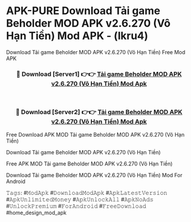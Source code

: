 # APK-PURE Download Tải game Beholder MOD APK v2.6.270 (Vô Hạn Tiền) Mod APK - (lkru4)
Download Tải game Beholder MOD APK v2.6.270 (Vô Hạn Tiền) Free Mod APK

<div align="center">
<h3>🔴 Download [Server1] 👉👉 <a href="https://apk-comot.site?title=Tải_game_Beholder_MOD_APK_v2.6.270_(Vô_Hạn_Tiền)">Tải game Beholder MOD APK v2.6.270 (Vô Hạn Tiền) Mod Apk</a></h3><br>

<h3>🔴 Download [Server2] 👉👉 <a href="https://apk-comot.site?title=Tải_game_Beholder_MOD_APK_v2.6.270_(Vô_Hạn_Tiền)">Tải game Beholder MOD APK v2.6.270 (Vô Hạn Tiền) Mod Apk</a></h3>
</div>


Free Download APK MOD Tải game Beholder MOD APK v2.6.270 (Vô Hạn Tiền)

Download Tải game Beholder MOD APK v2.6.270 (Vô Hạn Tiền) 

Free APK MOD Tải game Beholder MOD APK v2.6.270 (Vô Hạn Tiền) 

Download Tải game Beholder MOD APK v2.6.270 (Vô Hạn Tiền) Mod For Android

𝚃𝚊𝚐𝚜: #𝙼𝚘𝚍𝙰𝚙𝚔 #𝙳𝚘𝚠𝚗𝚕𝚘𝚊𝚍𝙼𝚘𝚍𝙰𝚙𝚔 #𝙰𝚙𝚔𝙻𝚊𝚝𝚎𝚜𝚝𝚅𝚎𝚛𝚜𝚒𝚘𝚗 #𝙰𝚙𝚔𝚄𝚗𝚕𝚒𝚖𝚒𝚝𝚎𝚍𝙼𝚘𝚗𝚎𝚢 #𝙰𝚙𝚔𝚄𝚗𝚕𝚘𝚌𝚔𝙰𝚕𝚕 #𝙰𝚙𝚔𝙽𝚘𝙰𝚍𝚜 #𝚄𝚗𝚕𝚘𝚌𝚔𝙿𝚛𝚎𝚖𝚒𝚞𝚖 #𝙵𝚘𝚛𝙰𝚗𝚍𝚛𝚘𝚒𝚍 #𝙵𝚛𝚎𝚎𝙳𝚘𝚠𝚗𝚕𝚘𝚊𝚍 #home_design_mod_apk